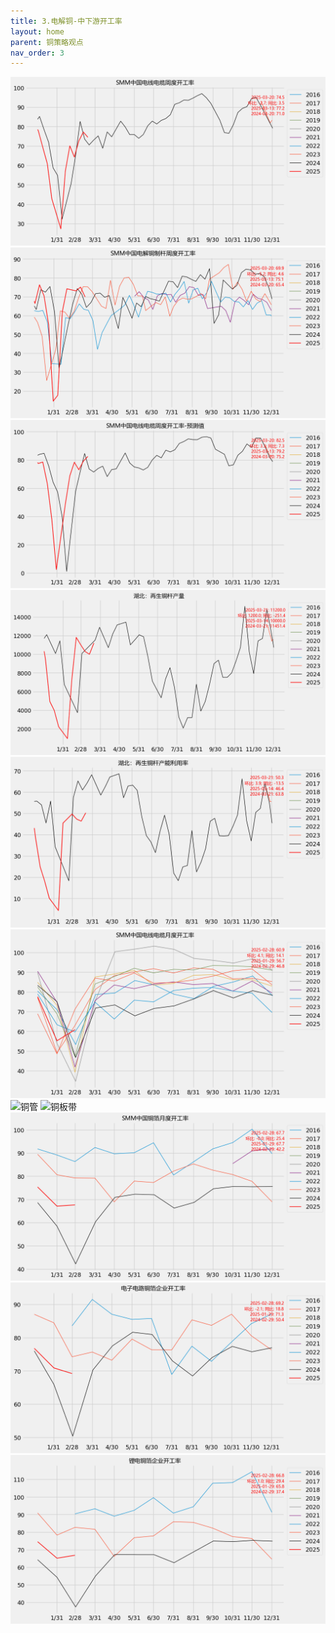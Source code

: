 ```yaml
---
title: 3.电解铜-中下游开工率
layout: home
parent: 铜策略观点
nav_order: 3
---
```




<img src="Charts/SMM%E4%B8%AD%E5%9B%BD%E7%94%B5%E7%BA%BF%E7%94%B5%E7%BC%86%E5%91%A8%E5%BA%A6%E5%BC%80%E5%B7%A5%E7%8E%87.png" alt="线缆开工">

<img src="Charts/SMM%E4%B8%AD%E5%9B%BD%E7%94%B5%E8%A7%A3%E9%93%9C%E5%88%B6%E6%9D%86%E5%91%A8%E5%BA%A6%E5%BC%80%E5%B7%A5%E7%8E%87.png" alt="铜杆开工">

<img src="Charts/SMM%E4%B8%AD%E5%9B%BD%E7%94%B5%E7%BA%BF%E7%94%B5%E7%BC%86%E5%91%A8%E5%BA%A6%E5%BC%80%E5%B7%A5%E7%8E%87-%E9%A2%84%E6%B5%8B%E5%80%BC.png" alt="线缆开工预测">

<img src="Charts/%E6%B9%96%E5%8C%97%EF%BC%9A%E5%86%8D%E7%94%9F%E9%93%9C%E6%9D%86%E4%BA%A7%E9%87%8F.png" alt="再生杆产量">

<img src="Charts/%E6%B9%96%E5%8C%97%EF%BC%9A%E5%86%8D%E7%94%9F%E9%93%9C%E6%9D%86%E4%BA%A7%E8%83%BD%E5%88%A9%E7%94%A8%E7%8E%87.png" alt="再生杆开工率">

<img src="Charts/SMM%E4%B8%AD%E5%9B%BD%E7%94%B5%E7%BA%BF%E7%94%B5%E7%BC%86%E6%9C%88%E5%BA%A6%E5%BC%80%E5%B7%A5%E7%8E%87.png" alt="线缆月度">

<img src="Charts/SMM%E4%B8%AD%E5%9B%BD%E9%93%9C%E7%AE%A1%E6%9C%88%E5%BA%A6%E5%BC%80%E5%B7%A5%E7%8E%87" alt="铜管">

<img src="Charts/SMM%E4%B8%AD%E5%9B%BD%E9%93%9C%E6%9D%BF%E5%B8%A6%E6%9C%88%E5%BA%A6%E5%BC%80%E5%B7%A5%E7%8E%87" alt="铜板带">

<img src="Charts/SMM%E4%B8%AD%E5%9B%BD%E9%93%9C%E7%AE%94%E6%9C%88%E5%BA%A6%E5%BC%80%E5%B7%A5%E7%8E%87.png" alt="铜箔">

<img src="Charts/%E7%94%B5%E5%AD%90%E7%94%B5%E8%B7%AF%E9%93%9C%E7%AE%94%E4%BC%81%E4%B8%9A%E5%BC%80%E5%B7%A5%E7%8E%87.png" alt="电子铜箔">

<img src="Charts/%E9%94%82%E7%94%B5%E9%93%9C%E7%AE%94%E4%BC%81%E4%B8%9A%E5%BC%80%E5%B7%A5%E7%8E%87.png" alt="锂电铜箔">






